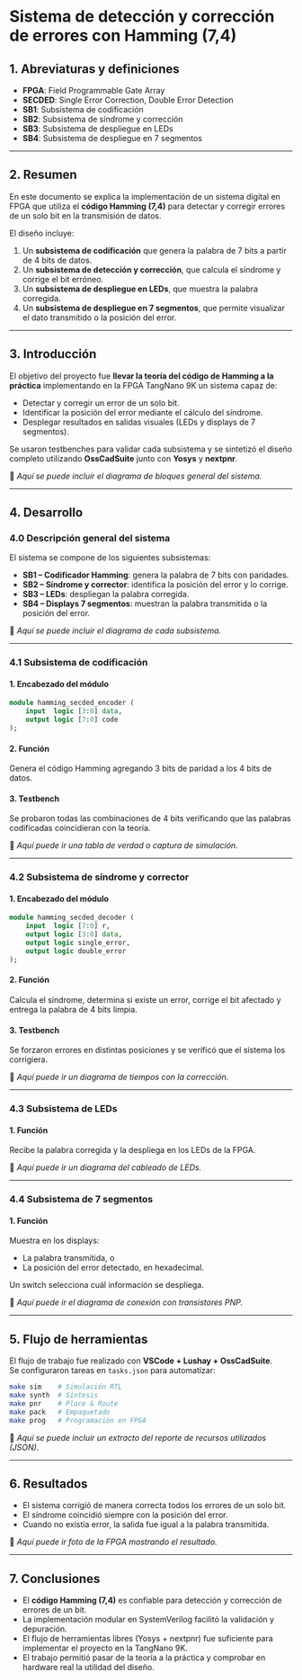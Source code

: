 # Sistema de detección y corrección de errores con Hamming (7,4)

## 1. Abreviaturas y definiciones
- **FPGA**: Field Programmable Gate Array  
- **SECDED**: Single Error Correction, Double Error Detection  
- **SB1**: Subsistema de codificación  
- **SB2**: Subsistema de síndrome y corrección  
- **SB3**: Subsistema de despliegue en LEDs  
- **SB4**: Subsistema de despliegue en 7 segmentos  

---

## 2. Resumen
En este documento se explica la implementación de un sistema digital en FPGA que utiliza el **código Hamming (7,4)** para detectar y corregir errores de un solo bit en la transmisión de datos.  

El diseño incluye:  
1. Un **subsistema de codificación** que genera la palabra de 7 bits a partir de 4 bits de datos.  
2. Un **subsistema de detección y corrección**, que calcula el síndrome y corrige el bit erróneo.  
3. Un **subsistema de despliegue en LEDs**, que muestra la palabra corregida.  
4. Un **subsistema de despliegue en 7 segmentos**, que permite visualizar el dato transmitido o la posición del error.  

---

## 3. Introducción
El objetivo del proyecto fue **llevar la teoría del código de Hamming a la práctica** implementando en la FPGA TangNano 9K un sistema capaz de:  
- Detectar y corregir un error de un solo bit.  
- Identificar la posición del error mediante el cálculo del síndrome.  
- Desplegar resultados en salidas visuales (LEDs y displays de 7 segmentos).  

Se usaron testbenches para validar cada subsistema y se sintetizó el diseño completo utilizando **OssCadSuite** junto con **Yosys** y **nextpnr**.  

📌 *Aquí se puede incluir el diagrama de bloques general del sistema.*  

---

## 4. Desarrollo

### 4.0 Descripción general del sistema
El sistema se compone de los siguientes subsistemas:  
- **SB1 – Codificador Hamming**: genera la palabra de 7 bits con paridades.  
- **SB2 – Síndrome y corrector**: identifica la posición del error y lo corrige.  
- **SB3 – LEDs**: despliegan la palabra corregida.  
- **SB4 – Displays 7 segmentos**: muestran la palabra transmitida o la posición del error.  

📌 *Aquí se puede incluir el diagrama de cada subsistema.*  

---

### 4.1 Subsistema de codificación
#### 1. Encabezado del módulo
```SystemVerilog
module hamming_secded_encoder (
    input  logic [3:0] data,
    output logic [7:0] code
);
```
#### 2. Función
Genera el código Hamming agregando 3 bits de paridad a los 4 bits de datos.  

#### 3. Testbench
Se probaron todas las combinaciones de 4 bits verificando que las palabras codificadas coincidieran con la teoría.  

📌 *Aquí puede ir una tabla de verdad o captura de simulación.*  

---

### 4.2 Subsistema de síndrome y corrector
#### 1. Encabezado del módulo
```SystemVerilog
module hamming_secded_decoder (
    input  logic [7:0] r,
    output logic [3:0] data,
    output logic single_error,
    output logic double_error
);
```
#### 2. Función
Calcula el síndrome, determina si existe un error, corrige el bit afectado y entrega la palabra de 4 bits limpia.  

#### 3. Testbench
Se forzaron errores en distintas posiciones y se verificó que el sistema los corrigiera.  

📌 *Aquí puede ir un diagrama de tiempos con la corrección.*  

---

### 4.3 Subsistema de LEDs
#### 1. Función
Recibe la palabra corregida y la despliega en los LEDs de la FPGA.  

📌 *Aquí puede ir un diagrama del cableado de LEDs.*  

---

### 4.4 Subsistema de 7 segmentos
#### 1. Función
Muestra en los displays:  
- La palabra transmitida, o  
- La posición del error detectado, en hexadecimal.  

Un switch selecciona cuál información se despliega.  

📌 *Aquí puede ir el diagrama de conexión con transistores PNP.*  

---

## 5. Flujo de herramientas
El flujo de trabajo fue realizado con **VSCode + Lushay + OssCadSuite**.  
Se configuraron tareas en `tasks.json` para automatizar:  

```bash
make sim    # Simulación RTL
make synth  # Síntesis
make pnr    # Place & Route
make pack   # Empaquetado
make prog   # Programación en FPGA
```

📌 *Aquí se puede incluir un extracto del reporte de recursos utilizados (JSON).*  

---

## 6. Resultados
- El sistema corrigió de manera correcta todos los errores de un solo bit.  
- El síndrome coincidió siempre con la posición del error.  
- Cuando no existía error, la salida fue igual a la palabra transmitida.  

📌 *Aquí puede ir foto de la FPGA mostrando el resultado.*  

---

## 7. Conclusiones
- El **código Hamming (7,4)** es confiable para detección y corrección de errores de un bit.  
- La implementación modular en SystemVerilog facilitó la validación y depuración.  
- El flujo de herramientas libres (Yosys + nextpnr) fue suficiente para implementar el proyecto en la TangNano 9K.  
- El trabajo permitió pasar de la teoría a la práctica y comprobar en hardware real la utilidad del diseño.  
